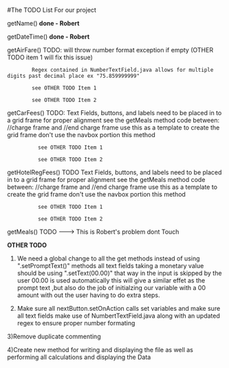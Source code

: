#The TODO List For our project 


getName() <strong>done - Robert</strong>

getDateTime() <strong>done - Robert</strong>

getAirFare() TODO: 
            will throw number format exception if empty (OTHER TODO item 1 will fix this issue)
                   
            Regex contained in NumberTextField.java allows for multiple digits past decimal place ex "75.859999999"
              
            see OTHER TODO Item 1
            
            see OTHER TODO Item 2
            
getCarFees() TODO:
              Text Fields, buttons, and labels need to be placed in to a grid frame for proper
              alignment see the getMeals method code between: //charge frame and //end charge frame
              use this as a template to create the grid frame don't use the navbox portion this method
              
              see OTHER TODO Item 1
              
              see OTHER TODO Item 2
              

getHotelRegFees() TODO
              Text Fields, buttons, and labels need to be placed in to a grid frame for proper
              alignment see the getMeals method code between: //charge frame and //end charge frame
              use this as a template to create the grid frame don't use the navbox portion this method
              
              see OTHER TODO Item 1
              
              see OTHER TODO Item 2
              

getMeals() TODO ---> This is Robert's problem dont Touch
              
              
                  
              

              
<strong>OTHER TODO</strong>                

1) We need a global change to all the get methods instead of using  ".setPromptText()" methods
 all text fields taking a monetary value should be using ".setText(00.00)" that way in the input
is skipped by the user 00.00 is used automatically this will give a similar effet as the prompt
text ,but also do the job of initialzing our variable with a 00 amount with out the user having to do
extra steps.

2) Make sure all nextButton.setOnAction calls set variables and make sure all text fields make use of NumbertTextField.java
  along with an updated regex to ensure proper number formating

3)Remove duplicate commenting

4)Create new method for writing and displaying the file as well as performing all calculations and displaying the Data

